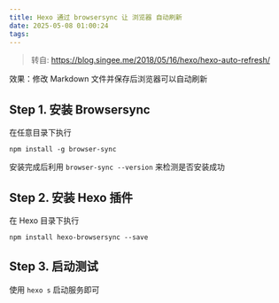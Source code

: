 ```yaml
---
title: Hexo 通过 browsersync 让 浏览器 自动刷新
date: 2025-05-08 01:00:24
tags:
---
```


> 转自: https://blog.singee.me/2018/05/16/hexo/hexo-auto-refresh/

效果：修改 Markdown 文件并保存后浏览器可以自动刷新

## Step 1. 安装 Browsersync
在任意目录下执行
```
npm install -g browser-sync
```
安装完成后利用 `browser-sync --version` 来检测是否安装成功

## Step 2. 安装 Hexo 插件

在 Hexo 目录下执行
```
npm install hexo-browsersync --save
```

## Step 3. 启动测试
使用 `hexo s` 启动服务即可
